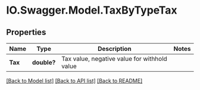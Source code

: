 # IO.Swagger.Model.TaxByTypeTax
## Properties

Name | Type | Description | Notes
------------ | ------------- | ------------- | -------------
**Tax** | **double?** | Tax value, negative value for withhold value | 

[[Back to Model list]](../README.md#documentation-for-models) [[Back to API list]](../README.md#documentation-for-api-endpoints) [[Back to README]](../README.md)


